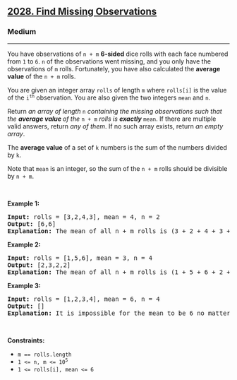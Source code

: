 <h2><a href="https://leetcode.com/problems/find-missing-observations/">2028. Find Missing Observations</a></h2><h3>Medium</h3><hr><div bis_skin_checked="1"><p>You have observations of <code>n + m</code> <strong>6-sided</strong> dice rolls with each face numbered from <code>1</code> to <code>6</code>. <code>n</code> of the observations went missing, and you only have the observations of <code>m</code> rolls. Fortunately, you have also calculated the <strong>average value</strong> of the <code>n + m</code> rolls.</p>

<p>You are given an integer array <code>rolls</code> of length <code>m</code> where <code>rolls[i]</code> is the value of the <code>i<sup>th</sup></code> observation. You are also given the two integers <code>mean</code> and <code>n</code>.</p>

<p>Return <em>an array of length </em><code>n</code><em> containing the missing observations such that the <strong>average value </strong>of the </em><code>n + m</code><em> rolls is <strong>exactly</strong> </em><code>mean</code>. If there are multiple valid answers, return <em>any of them</em>. If no such array exists, return <em>an empty array</em>.</p>

<p>The <strong>average value</strong> of a set of <code>k</code> numbers is the sum of the numbers divided by <code>k</code>.</p>

<p>Note that <code>mean</code> is an integer, so the sum of the <code>n + m</code> rolls should be divisible by <code>n + m</code>.</p>

<p>&nbsp;</p>
<p><strong class="example">Example 1:</strong></p>

<pre><strong>Input:</strong> rolls = [3,2,4,3], mean = 4, n = 2
<strong>Output:</strong> [6,6]
<strong>Explanation:</strong> The mean of all n + m rolls is (3 + 2 + 4 + 3 + 6 + 6) / 6 = 4.
</pre>

<p><strong class="example">Example 2:</strong></p>

<pre><strong>Input:</strong> rolls = [1,5,6], mean = 3, n = 4
<strong>Output:</strong> [2,3,2,2]
<strong>Explanation:</strong> The mean of all n + m rolls is (1 + 5 + 6 + 2 + 3 + 2 + 2) / 7 = 3.
</pre>

<p><strong class="example">Example 3:</strong></p>

<pre><strong>Input:</strong> rolls = [1,2,3,4], mean = 6, n = 4
<strong>Output:</strong> []
<strong>Explanation:</strong> It is impossible for the mean to be 6 no matter what the 4 missing rolls are.
</pre>

<p>&nbsp;</p>
<p><strong>Constraints:</strong></p>

<ul>
	<li><code>m == rolls.length</code></li>
	<li><code>1 &lt;= n, m &lt;= 10<sup>5</sup></code></li>
	<li><code>1 &lt;= rolls[i], mean &lt;= 6</code></li>
</ul>
</div>